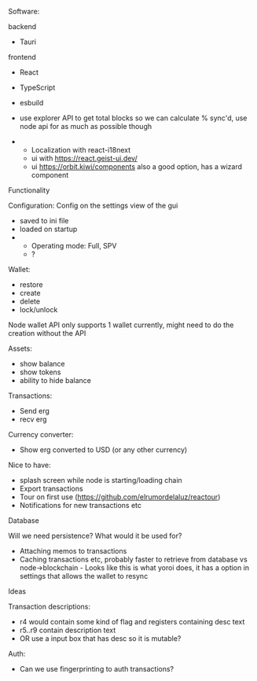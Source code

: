 Software:

backend
- Tauri

frontend
- React
- TypeScript
- esbuild
- use explorer API to get total blocks so we can calculate % sync'd, use node api for as much as possible though

- - Localization with react-i18next
  - ui with https://react.geist-ui.dev/
  - ui https://orbit.kiwi/components also a good option, has a wizard component


Functionality

Configuration:
Config on the settings view of the gui
- saved to ini file
- loaded on startup
- - Operating mode: Full, SPV
  - ?

Wallet:
- restore
- create
- delete
- lock/unlock

Node wallet API only supports 1 wallet currently, might need to do the creation without the API

Assets:
- show balance
- show tokens
- ability to hide balance

Transactions:
- Send erg
- recv erg

Currency converter:
- Show erg converted to USD (or any other currency)

Nice to have:
- splash screen while node is starting/loading chain
- Export transactions
- Tour on first use (https://github.com/elrumordelaluz/reactour)
- Notifications for new transactions etc

Database

Will we need persistence? What would it be used for?
- Attaching memos to transactions
- Caching transactions etc, probably faster to retrieve from database vs node->blockchain - Looks like this is what yoroi does, it has a option in settings that allows the wallet to resync


Ideas

Transaction descriptions:
- r4 would contain some kind of flag and registers containing desc text
- r5..r9 contain description text
- OR use a input box that has desc so it is mutable?

Auth:
- Can we use fingerprinting to auth transactions?

